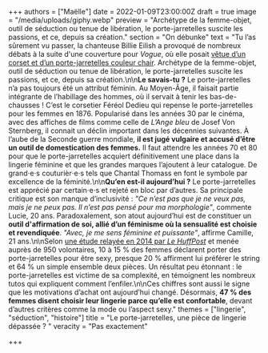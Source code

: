 +++
authors = ["Maëlle"]
date = 2022-01-09T23:00:00Z
draft = true
image = "/media/uploads/giphy.webp"
preview = "Archétype de la femme-objet, outil de séduction ou tenue de libération, le porte-jarretelles suscite les passions, et ce, depuis sa création."
section = "On débunke"
text = "Tu l’as sûrement vu passer, la chanteuse Billie Eilish a provoqué de nombreux débats à la suite d'une couverture pour _Vogue_, où elle posait [vêtue d’un corset et d’un porte-jarretelles couleur chair](https://www.instagram.com/p/COYGtQJFCGV/). Archétype de la femme-objet, outil de séduction ou tenue de libération, le porte-jarretelles suscite les passions, et ce, depuis sa création.\n\n**Le savais-tu ?** Le porte-jarretelles n’a pas toujours été un attribut féminin. Au Moyen-Âge, il faisait partie intégrante de l’habillage des hommes, où il servait à tenir les bas-de-chausses ! C’est le corsetier Féréol Dedieu qui repense le porte-jarretelles pour les femmes en 1876. Popularisé dans les années 30 par le cinéma, avec des affiches de films comme celle de _L’Ange bleu_ de Josef Von Sternberg, il connait un déclin important dans les décennies suivantes. À l’aube de la Seconde guerre mondiale, **il est jugé vulgaire et accusé d’être un outil de domestication des femmes.** Il faut attendre les années 70 et 80 pour que le porte-jarretelles acquiert définitivement une place dans la lingerie féminine et que les grandes marques l’ajoutent à leur catalogue. De grand⋅e⋅s couturièr⋅e⋅s tels que Chantal Thomass en font le symbole par excellence de la féminité.\n\n**Qu’en est-il aujourd’hui ?** Le porte-jarretelles est apprécié par certain⋅e⋅s et rejeté en bloc par d’autres. Sa principale critique est son manque d’inclusivité : _\"Ce n’est pas que je ne veux pas, mais je ne peux pas. Il n’est pas pensé pour ma morphologie\"_, commente Lucie, 20 ans. Paradoxalement, son atout aujourd’hui est de constituer un **outil d'affirmation de soi, allié d’un féminisme où la sensualité est choisie et revendiquée**. _\"Avec, je me sens féminine et puissante\"_, affirme Camille, 21 ans.\n\nSelon [une étude relayée en 2014 par _Le HuffPost_]() et menée auprès de 950 volontaires, 10 à 15 % des femmes déclarent porter des porte-jarretelles pour être sexy, presque 20 % affirment lui préférer le string et 64 % un simple ensemble deux pièces. Un résultat peu étonnant : le porte-jarretelles est victime de sa complexité, en témoignent les nombreux tutos qui expliquent comment l’enfiler.\n\nCes chiffres sont aussi le signe que les motivations d’achat ont aujourd’hui changé. Désormais, **47 % des femmes disent choisir leur lingerie parce qu’elle est confortable**, devant d’autres critères comme la mode ou l’aspect sexy."
themes = ["lingerie", "séduction", "histoire"]
title = "Le porte-jarretelles, une pièce de lingerie dépassée ? "
veracity = "Pas exactement"

+++
